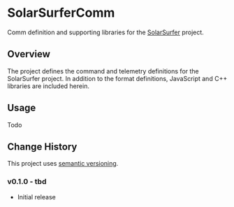 # SolarSurferComm

Comm definition and supporting libraries for the [SolarSurfer](http://bluerobotics.com/) project.

## Overview

The project defines the command and telemetry definitions for the SolarSurfer project. In addition to the format definitions, JavaScript and C++ libraries are included herein.

## Usage

Todo

## Change History

This project uses [semantic versioning](http://semver.org/).

### v0.1.0 - tbd

* Initial release
